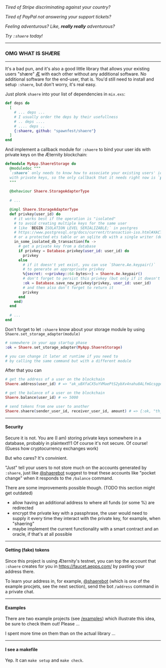 *Tired of Stripe discriminating against your country?*

*Tired of PayPal not answering your support tickets?*

*Feeling adventurous? Like, **really really** adventurous?*

*Try `:shaere` today!*

---

### OMG WHAT IS SHÆRE

---

It's a bad pun, and it's also a good little library that allows your existing users "shære" [Æ](https://coinmarketcap.com/currencies/aeternity/) with each other without any additional software. No additional software for the end-user, that is. You'd still need to install and setup `:shaere`, but don't worry, it's real easy.

Just plonk `shaere` into your list of dependencies in `mix.exs`:

```elixir
def deps do
  [
    # ... deps ...
    # I usually order the deps by their usefullness
    # .. deps ....
    # .... deps ..
    {:shaere, github: "spawnfest/shaere"}
  ]
end
```

And implement a callback module for `:shaere` to bind your user ids with private keys on the Æternity blockchain:

```elixir
defmodule MyApp.ShaereStorage do
  @moduledoc """
  `:shaere` only needs to know how to associate your existing users' ids
  with private keys, so the only callback that it needs right now is `privkey/1`
  """
  
  @behaviour Shaere.StorageAdapterType
  
  # ...

  @impl Shaere.StorageAdapterType
  def privkey(user_id) do
    # it works best if the operation is "isolated"
    # to avoid creating multiple keys for the same user
    # like `BEGIN ISOLATION LEVEL SERIALIZABLE;` in postgres
    # https://www.postgresql.org/docs/current/transaction-iso.html#XACT-SERIALIZABLE
    # or a protected ets table or an sqlite db with a single writer (default)
    in_some_isolated_db_transaction(fn ->
      # get a private key from a database
      if privkey = Database.privkey(user_id: user_id) do
        privkey
      else
        # if it doesn't yet exist, you can use `Shaere.Ae.keypair()`
        # to generate an approprivate privkey
        %{secret: <<privkey::64-bytes>>} = Shaere.Ae.keypair()
        # don't forget to persist this privkey (but only if it doesn't yet exist)
        :ok = Database.save_new_privkey(privkey, user_id: user_id)
        # and then also don't forget to return it
        privkey
      end
    end)
  end
  
  # ...
end
```

Don't forget to let `:shaere` know about your storage module by using `Shaere.set_storage_adapter(module)`

```elixir
# somewhere in your app startup phase
:ok = Shaere.set_storage_adapter(MyApp.ShaereStorage)

# you can change it later at runtime if you need to 
# by calling the same command but with a different module
```

After that you can

```elixir
# get the address of a user on the blockchain
Shaere.address(user_id) # => "ak_uBXfaCX5uYVMaePtS2ybXv4nahu8ALfmGcsgge9ghrfAHD6Wf"

# get the balance of a user on the blockchain
Shaere.balance(user_id) # => 5000

# send tokens from one user to another
Shaere.shaere(sender_user_id, receiver_user_id, amount) # => {:ok, "th_2A9PibNnDbNDNJ78ZQxMdfXAPP8dZ1XnhiZpJBJSy4aefixtDr"}
```

---

#### Security

Secure it is not. You are (I am) storing private keys somewhere in a database, probably in plaintext!!1 Of course it's not secure. Of course! (Guess how cryptocurrency exchanges work)

But who cares? It's convinient.

"Just" tell your users to not store much on the accounts generated by `:shaere`,
just like [@shaerebot](https://t.me/shaerebot) suggest to treat these accounts like "pocket change"
when it responds to the `/balance` command.

There are some improvements possible though. (TODO this section might get outdated)

- allow having an additional address to where all funds (or some %) are redirected
- encrypt the private key with a passphrase, the user would need to supply it every time they interact with the private key, for example, when "shaering"
- maybe implement the current functionality with a smart contract and an oracle, if that's at all possible

---

#### Getting (fake) tokens

Since this project is using Æternity's testnet, you can top the account that `:shaere` creates for you in https://faucet.aepps.com/ by pasting your address there.

To learn your address in, for example, [@shaerebot](https://t.me/shaerebot) (which is one of the example procjets, see the next section), send the bot `/address` command in a private chat.

---

#### Examples

There are two example projects (see [/examples](https://github.com/spawnfest/shaere/tree/master/examples)) which illustrate this idea, be sure to check them out! Please ...

I spent more time on them than on the actual library ...

---

#### I see a makefile

Yep. It can `make setup` and `make check`.
